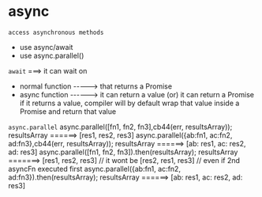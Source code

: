 # async

`access asynchronous methods`
- use async/await
- use async.parallel()


`await` ===> it can wait on
- normal function -----> that returns a Promise
- async function ------> it can return a value (or) it can return a Promise
    if it returns a value, compiler will by default wrap that value inside a Promise and return that value

`async.parallel`
async.parallel([fn1, fn2, fn3],cb44(err, resultsArray));                    resultsArray ======> [res1, res2, res3]
async.parallel({ab:fn1, ac:fn2, ad:fn3},cb44(err, resultsArray));           resultsArray ======> [ab: res1, ac: res2, ad: res3]
async.parallel([fn1, fn2, fn3]).then(resultsArray);                         resultsArray =======> [res1, res2, res3]
                                                                                            // it wont be [res2, res1, res3]
                                                                                            // even if 2nd asyncFn executed first
async.parallel({ab:fn1, ac:fn2, ad:fn3}).then(resultsArray);                resultsArray ======> [ab: res1, ac: res2, ad: res3]